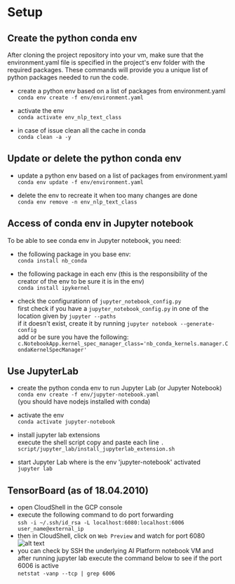 # Setup

## Create the python conda env
After cloning the project repository into your vm, make sure that the environment.yaml file is specified in the project's env folder with the required packages.
These commands will provide you a unique list of python packages needed to run the code.
- create a python env based on a list of packages from environment.yaml  
  ```conda env create -f env/environment.yaml```  
  
 - activate the env  
  ```conda activate env_nlp_text_class```  
  
 - in case of issue clean all the cache in conda  
   ```conda clean -a -y```  

## Update or delete the python conda env  
- update a python env based on a list of packages from environment.yaml  
  ```conda env update -f env/environment.yaml```  
  
- delete the env to recreate it when too many changes are done  
  ```conda env remove -n env_nlp_text_class```  

## Access of conda env in Jupyter notebook  
   To be able to see conda env in Jupyter notebook, you need:  
   - the following package in you base env:  
   ```conda install nb_conda```  

   - the following package in each env (this is the responsibility of the creator of the env to be sure it is in the env)  
   ```conda install ipykernel```  
   
   - check the configurationn of ```jupyter_notebook_config.py```  
     first check if you have a ```jupyter_notebook_config.py``` in one of the location given by  ```jupyter --paths```  
     if it doesn't exist, create it by running  ```jupyter notebook --generate-config ```  
     add or be sure you have the following: ```c.NotebookApp.kernel_spec_manager_class='nb_conda_kernels.manager.CondaKernelSpecManager'```

## Use JupyterLab   
- create the python conda env to run Jupyter Lab (or Jupyter Notebook)   
  ```conda env create -f env/jupyter-notebook.yaml```    
  (you should have nodejs installed with conda)  

- activate the env  
  ```conda activate jupyter-notebook```  
  
- install jupyter lab extensions  
  execute the shell script copy and paste each line
  ```. script/jupyter_lab/install_jupyterlab_extension.sh ```

- start Jupyter Lab where is the env 'jupyter-notebook' activated  
  ```jupyter lab```  
  
## TensorBoard (as of 18.04.2010)
- open CloudShell in the GCP console  
- execute the following command to do port forwarding  
  ```ssh -i ~/.ssh/id_rsa -L localhost:6080:localhost:6006 user_name@external_ip```  
- then in CloudShell, click on ```Web Preview``` and watch for port 6080  
![alt text](./img/webpreview.png)   
- you can check by SSH the underlying AI Platform notebook VM and after running jupyter lab execute the command below to see if the port 6006 is active  
```netstat -vanp --tcp | grep 6006```   

